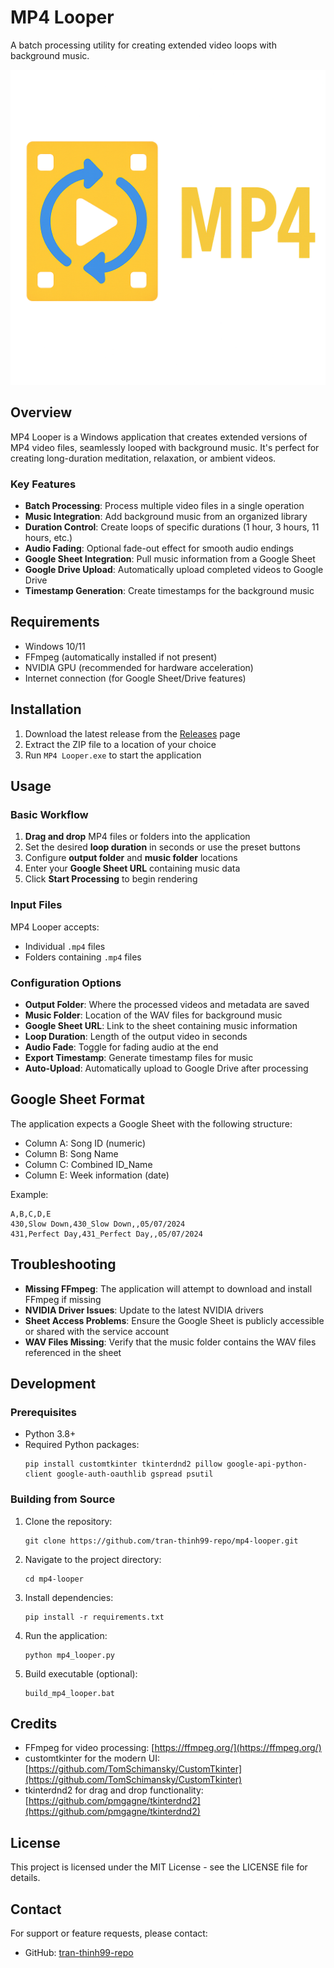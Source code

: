 # MP4 Looper

A batch processing utility for creating extended video loops with background music.

![MP4 Looper Icon](mp4_looper_icon.png)

## Overview

MP4 Looper is a Windows application that creates extended versions of MP4 video files, seamlessly looped with background music. It's perfect for creating long-duration meditation, relaxation, or ambient videos.

### Key Features

- **Batch Processing**: Process multiple video files in a single operation
- **Music Integration**: Add background music from an organized library
- **Duration Control**: Create loops of specific durations (1 hour, 3 hours, 11 hours, etc.)
- **Audio Fading**: Optional fade-out effect for smooth audio endings
- **Google Sheet Integration**: Pull music information from a Google Sheet
- **Google Drive Upload**: Automatically upload completed videos to Google Drive
- **Timestamp Generation**: Create timestamps for the background music

## Requirements

- Windows 10/11
- FFmpeg (automatically installed if not present)
- NVIDIA GPU (recommended for hardware acceleration)
- Internet connection (for Google Sheet/Drive features)

## Installation

1. Download the latest release from the [Releases](https://github.com/tran-thinh99-repo/mp4-looper/releases) page
2. Extract the ZIP file to a location of your choice
3. Run `MP4 Looper.exe` to start the application

## Usage

### Basic Workflow

1. **Drag and drop** MP4 files or folders into the application
2. Set the desired **loop duration** in seconds or use the preset buttons
3. Configure **output folder** and **music folder** locations
4. Enter your **Google Sheet URL** containing music data
5. Click **Start Processing** to begin rendering

### Input Files

MP4 Looper accepts:
- Individual `.mp4` files
- Folders containing `.mp4` files

### Configuration Options

- **Output Folder**: Where the processed videos and metadata are saved
- **Music Folder**: Location of the WAV files for background music
- **Google Sheet URL**: Link to the sheet containing music information
- **Loop Duration**: Length of the output video in seconds
- **Audio Fade**: Toggle for fading audio at the end
- **Export Timestamp**: Generate timestamp files for music
- **Auto-Upload**: Automatically upload to Google Drive after processing

## Google Sheet Format

The application expects a Google Sheet with the following structure:
- Column A: Song ID (numeric)
- Column B: Song Name
- Column C: Combined ID_Name
- Column E: Week information (date)

Example:
```
A,B,C,D,E
430,Slow Down,430_Slow Down,,05/07/2024
431,Perfect Day,431_Perfect Day,,05/07/2024
```

## Troubleshooting

- **Missing FFmpeg**: The application will attempt to download and install FFmpeg if missing
- **NVIDIA Driver Issues**: Update to the latest NVIDIA drivers
- **Sheet Access Problems**: Ensure the Google Sheet is publicly accessible or shared with the service account
- **WAV Files Missing**: Verify that the music folder contains the WAV files referenced in the sheet

## Development

### Prerequisites

- Python 3.8+
- Required Python packages:
  ```
  pip install customtkinter tkinterdnd2 pillow google-api-python-client google-auth-oauthlib gspread psutil
  ```

### Building from Source

1. Clone the repository:
   ```
   git clone https://github.com/tran-thinh99-repo/mp4-looper.git
   ```

2. Navigate to the project directory:
   ```
   cd mp4-looper
   ```

3. Install dependencies:
   ```
   pip install -r requirements.txt
   ```

4. Run the application:
   ```
   python mp4_looper.py
   ```

5. Build executable (optional):
   ```
   build_mp4_looper.bat
   ```

## Credits

- FFmpeg for video processing: [https://ffmpeg.org/](https://ffmpeg.org/)
- customtkinter for the modern UI: [https://github.com/TomSchimansky/CustomTkinter](https://github.com/TomSchimansky/CustomTkinter)
- tkinterdnd2 for drag and drop functionality: [https://github.com/pmgagne/tkinterdnd2](https://github.com/pmgagne/tkinterdnd2)

## License

This project is licensed under the MIT License - see the LICENSE file for details.

## Contact

For support or feature requests, please contact:
- GitHub: [tran-thinh99-repo](https://github.com/tran-thinh99-repo)
